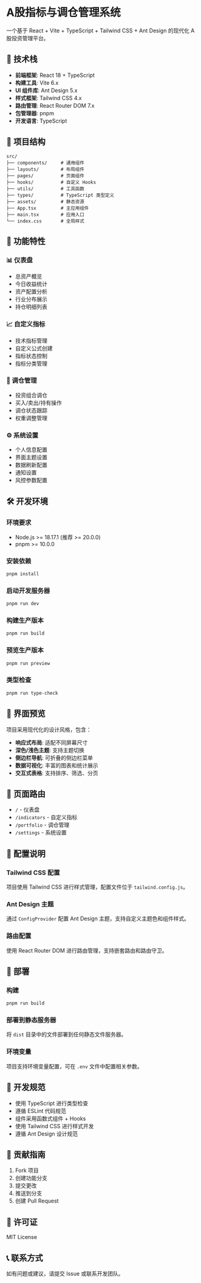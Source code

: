 # A股指标与调仓管理系统

一个基于 React + Vite + TypeScript + Tailwind CSS + Ant Design 的现代化 A 股投资管理平台。

## 🚀 技术栈

- **前端框架**: React 18 + TypeScript
- **构建工具**: Vite 6.x
- **UI 组件库**: Ant Design 5.x
- **样式框架**: Tailwind CSS 4.x
- **路由管理**: React Router DOM 7.x
- **包管理器**: pnpm
- **开发语言**: TypeScript

## 📁 项目结构

```
src/
├── components/     # 通用组件
├── layouts/        # 布局组件
├── pages/          # 页面组件
├── hooks/          # 自定义 Hooks
├── utils/          # 工具函数
├── types/          # TypeScript 类型定义
├── assets/         # 静态资源
├── App.tsx         # 主应用组件
├── main.tsx        # 应用入口
└── index.css       # 全局样式
```

## 🎯 功能特性

### 📊 仪表盘
- 总资产概览
- 今日收益统计
- 资产配置分析
- 行业分布展示
- 持仓明细列表

### 📈 自定义指标
- 技术指标管理
- 自定义公式创建
- 指标状态控制
- 指标分类管理

### 💼 调仓管理
- 投资组合调仓
- 买入/卖出/持有操作
- 调仓状态跟踪
- 权重调整管理

### ⚙️ 系统设置
- 个人信息配置
- 界面主题设置
- 数据刷新配置
- 通知设置
- 风控参数配置

## 🛠️ 开发环境

### 环境要求
- Node.js >= 18.17.1 (推荐 >= 20.0.0)
- pnpm >= 10.0.0

### 安装依赖
```bash
pnpm install
```

### 启动开发服务器
```bash
pnpm run dev
```

### 构建生产版本
```bash
pnpm run build
```

### 预览生产版本
```bash
pnpm run preview
```

### 类型检查
```bash
pnpm run type-check
```

## 🎨 界面预览

项目采用现代化的设计风格，包含：

- **响应式布局**: 适配不同屏幕尺寸
- **深色/浅色主题**: 支持主题切换
- **侧边栏导航**: 可折叠的侧边栏菜单
- **数据可视化**: 丰富的图表和统计展示
- **交互式表格**: 支持排序、筛选、分页

## 📱 页面路由

- `/` - 仪表盘
- `/indicators` - 自定义指标
- `/portfolio` - 调仓管理
- `/settings` - 系统设置

## 🔧 配置说明

### Tailwind CSS 配置
项目使用 Tailwind CSS 进行样式管理，配置文件位于 `tailwind.config.js`。

### Ant Design 主题
通过 `ConfigProvider` 配置 Ant Design 主题，支持自定义主题色和组件样式。

### 路由配置
使用 React Router DOM 进行路由管理，支持嵌套路由和路由守卫。

## 🚀 部署

### 构建
```bash
pnpm run build
```

### 部署到静态服务器
将 `dist` 目录中的文件部署到任何静态文件服务器。

### 环境变量
项目支持环境变量配置，可在 `.env` 文件中配置相关参数。

## 📝 开发规范

- 使用 TypeScript 进行类型检查
- 遵循 ESLint 代码规范
- 组件采用函数式组件 + Hooks
- 使用 Tailwind CSS 进行样式开发
- 遵循 Ant Design 设计规范

## 🤝 贡献指南

1. Fork 项目
2. 创建功能分支
3. 提交更改
4. 推送到分支
5. 创建 Pull Request

## 📄 许可证

MIT License

## 📞 联系方式

如有问题或建议，请提交 Issue 或联系开发团队。
